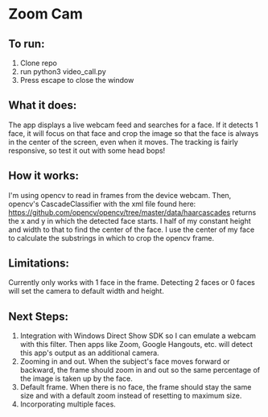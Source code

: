 # Zoom Cam

## To run:
1. Clone repo
2. run python3 video_call.py
3. Press escape to close the window

## What it does:
The app displays a live webcam feed and searches for a face. If it detects 1 face, it will focus on that face and crop the image so that the face is always in the center of the screen, even when it moves. The tracking is fairly responsive, so test it out with some head bops!

## How it works:
I'm using opencv to read in frames from the device webcam. Then, opencv's CascadeClassifier with the xml file found here: https://github.com/opencv/opencv/tree/master/data/haarcascades returns the x and y in which the detected face starts. I half of my constant height and width to that to find the center of the face. I use the center of my face to calculate the substrings in which to crop the opencv frame.

## Limitations:
Currently only works with 1 face in the frame. Detecting 2 faces or 0 faces will set the camera to default width and height.

## Next Steps:
1. Integration with Windows Direct Show SDK so I can emulate a webcam with this filter. Then apps like Zoom, Google Hangouts, etc. will detect this app's output as an additional camera.
2. Zooming in and out. When the subject's face moves forward or backward, the frame should zoom in and out so the same percentage of the image is taken up by the face.
3. Default frame. When there is no face, the frame should stay the same size and with a default zoom instead of resetting to maximum size.
4. Incorporating multiple faces.
